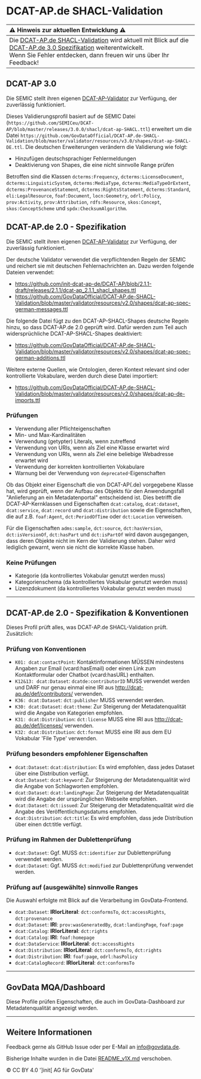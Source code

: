 # DCAT-AP.de SHACL-Validation

|  :warning: Hinweis zur aktuellen Entwicklung :warning:  |
|:--------------------------------------------------------|
| Die [DCAT-AP.de SHACL-Validation](https://www.itb.ec.europa.eu/shacl/dcat-ap.de/upload) wird aktuell mit Blick auf die [DCAT-AP.de 3.0 Spezifikation](https://www.dcat-ap.de/def/dcatde/3.0/spec/) weiterentwickelt. <br> Wenn Sie Fehler entdecken, dann freuen wir uns über Ihr Feedback! |

## DCAT-AP 3.0

Die SEMIC stellt ihren eigenen [DCAT-AP-Validator](https://www.itb.ec.europa.eu/shacl/dcat-ap/upload) zur Verfügung, der zuverlässig funktioniert.

Dieses Validierungsprofil basiert auf de SEMIC Datei (`https://github.com/SEMICeu/DCAT-AP/blob/master/releases/3.0.0/shacl/dcat-ap-SHACL.ttl`) erweitert um die Datei `https://github.com/GovDataOfficial/DCAT-AP.de-SHACL-Validation/blob/master/validator/resources/v3.0/shapes/dcat-ap-SHACL-DE.ttl`. Die deutschen Erweiterungen verändern die Validierung wie folgt:

- Hinzufügen deutschsprachiger Fehlermeldungen
- Deaktivierung von Shapes, die eine nicht sinnvolle Range prüfen

Betroffen sind die Klassen `dcterms:Frequency`, `dcterms:LicenseDocument`, `dcterms:LinguisticSystem`, `dcterms:MediaType`, `dcterms:MediaTypeOrExtent`, `dcterms:ProvenanceStatement`, `dcterms:RightsStatement`, `dcterms:Standard`, `eli:LegalResource`, `foaf:Document`, `locn:Geometry`, `odrl:Policy`, `prov:Activity`, `prov:Attribution`, `rdfs:Resource`, `skos:Concept`, `skos:ConceptScheme` und `spdx:ChecksumAlgorithm`.


## DCAT-AP.de 2.0 - Spezifikation
Die SEMIC stellt ihren eigenen [DCAT-AP-Validator](https://www.itb.ec.europa.eu/shacl/dcat-ap/upload) zur Verfügung, der zuverlässig funktioniert.

Der deutsche Validator verwendet die verpflichtenden Regeln der SEMIC und reichert sie mit deutschen Fehlernachrichten an. Dazu werden folgende Dateien verwendet:  
- https://github.com/init-dcat-ap-de/DCAT-AP/blob/2.1.1-draft/releases/2.1.1/dcat-ap_2.1.1_shacl_shapes.ttl  
- https://github.com/GovDataOfficial/DCAT-AP.de-SHACL-Validation/blob/master/validator/resources/v2.0/shapes/dcat-ap-spec-german-messages.ttl

Die folgende Datei fügt zu den DCAT-AP-SHACL-Shapes deutsche Regeln hinzu, so dass DCAT-AP.de 2.0 geprüft wird. Dafür werden zum Teil auch widersprüchliche DCAT-AP-SHACL-Shapes deaktiviert:  
- https://github.com/GovDataOfficial/DCAT-AP.de-SHACL-Validation/blob/master/validator/resources/v2.0/shapes/dcat-ap-spec-german-additions.ttl

Weitere externe Quellen, wie Ontologien, deren Kontext relevant sind oder kontrollierte Vokabulare, werden durch diese Datei importiert:
- https://github.com/GovDataOfficial/DCAT-AP.de-SHACL-Validation/blob/master/validator/resources/v2.0/shapes/dcat-ap-de-imports.ttl

### Prüfungen
 - Verwendung aller Pflichteigenschaften
 - Min- und Max-Kardinalitäten
 - Verwendung (getypter) Literals, wenn zutreffend
 - Verwendung von URIs, wenn als Ziel eine Klasse erwartet wird
 - Verwendung von URIs, wenn als Ziel eine beliebige Webadresse erwartet wird
 - Verwendung der korrekten kontrollierten Vokabulare
 - Warnung bei der Verwendung von `deprecated`-Eigenschaften

Ob das Objekt einer Eigenschaft die von DCAT-AP(.de) vorgegebene Klasse hat, wird geprüft, wenn der Aufbau des Objekts für den Anwendungsfall "Anlieferung an ein Metadatenportal" entscheidend ist.
Dies betrifft die DCAT-AP-Kernklassen und Eigenschaften `dcat:catalog`, `dcat:dataset`, `dcat:service`, `dcat:record` und `dcat:distribution` sowie die Eigenschaften, die auf z.B. `foaf:Agent`, `dct:PeriodOfTime` oder `dct:Location` verweisen.

Für die Eigenschaften `adms:sample`, `dct:source`, `dct:hasVersion`, `dct:isVersionOf`, `dct:hasPart` und `dct:isPartOf` wird davon ausgegangen, dass deren Objekte nicht im Kern der Validierung stehen. Daher wird lediglich gewarnt, wenn sie nicht die korrekte Klasse haben.


### Keine Prüfungen
 - Kategorie (da kontrolliertes Vokabular genutzt werden muss)
 - Kategorienschema (da kontrolliertes Vokabular genutzt werden muss)
 - Lizenzdokument (da kontrolliertes Vokabular genutzt werden muss)


* * *


## DCAT-AP.de 2.0 - Spezifikation & Konventionen

Dieses Profil prüft alles, was DCAT-AP.de SHACL-Validation prüft. Zusätzlich:

### Prüfung von Konventionen
 - `K01: dcat:contactPoint`: Kontaktinformationen MÜSSEN mindestens Angaben zur Email (vcard:hasEmail) oder einen Link zum Kontaktformular oder Chatbot (vcard:hasURL) enthalten.
 - `K12&13: dcat:Dataset`: `dcatde:contributorID` MUSS verwendet werden und DARF nur genau einmal eine IRI aus http://dcat-ap.de/def/contributors/ verwenden.
 - `K36: dcat:Dataset`: `dct:publisher` MUSS verwendet werden.
 - `K30: dcat:Dataset`: `dcat:theme`: Zur Steigerung der Metadatenqualität wird die Angabe von Kategorien empfohlen.
 - `K31: dcat:Distribution`: `dct:license` MUSS eine IRI aus http://dcat-ap.de/def/licenses/ verwenden.
 - `K32: dcat:Distribution`: `dct:format` MUSS eine IRI aus dem  EU Vokabular 'File Type' verwenden.

### Prüfung besonders empfohlener Eigenschaften
 - `dcat:Dataset`: `dcat:distribution`: Es wird empfohlen, dass jedes Dataset über eine Distribution verfügt.
 - `dcat:Dataset`: `dcat:keyword`: Zur Steigerung der Metadatenqualität wird die Angabe von Schlagworten empfohlen.
 - `dcat:Dataset`: `dcat:landingPage`: Zur Steigerung der Metadatenqualität wird die Angabe der ursprünglichen Webseite empfohlen.
 - `dcat:Dataset`: `dct:issued`: Zur Steigerung der Metadatenqualität wird die Angabe des Veröffentlichungsdatums empfohlen.
 - `dcat:Distribution`: `dct:title`: Es wird empfohlen, dass jede Distribution über einen dct:title verfügt.

### Prüfung im Rahmen der Dublettenprüfung
 - `dcat:Dataset`: Ggf. MUSS `dct:identifier` zur Dublettenprüfung verwendet werden.
 - `dcat:Dataset`: Ggf. MUSS `dct:modified` zur Dublettenprüfung verwendet werden.

### Prüfung auf (ausgewählte) sinnvolle Ranges
Die Auswahl erfolgte mit Blick auf die Verarbeitung im GovData-Frontend.
 - `dcat:Dataset`: **IRIorLiteral**: `dct:conformsTo`, `dct:accessRights`, `dct:provenance`
 - `dcat:Dataset`: **IRI**: `prov:wasGeneratedBy`, `dcat:landingPage`, `foaf:page`
 - `dcat:Catalog`: **IRIorLiteral**: `dct:rights`
 - `dcat:Catalog`: **IRI**: `foaf:homepage`
 - `dcat:DataService`: **IRIorLiteral**: `dct:accessRights`
 - `dcat:Distribution`: **IRIorLiteral**: `dct:conformsTo`, `dct:rights`
 - `dcat:Distribution`: **IRI**: `foaf:page`, `odrl:hasPolicy`
 - `dcat:CatalogRecord`: **IRIorLiteral**: `dct:conformsTo`

* * *

## GovData MQA/Dashboard

Diese Profile prüfen Eigenschaften, die auch im GovData-Dashboard zur Metadatenqualität angezeigt werden.

* * *


## Weitere Informationen
Feedback gerne als GitHub Issue oder per E-Mail an info@govdata.de.  

Bisherige Inhalte wurden in die Datei [README_v1X.md](README_v1X.md) verschoben.

© CC BY 4.0 ']init[ AG für GovData'  
